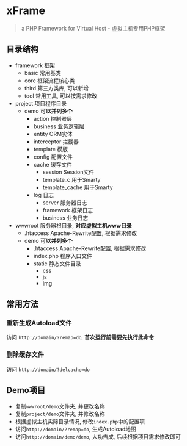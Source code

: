# xFrame
> a PHP Framework for Virtual Host - 虚拟主机专用PHP框架

## 目录结构

- framework 框架
    - basic 常用基类
    - core 框架流程核心类
    - third 第三方类库, 可以新增
    - tool 常用工具, 可以按需求修改
- project 项目程序目录
    - demo **可以并列多个**
        - action 控制器层
        - business 业务逻辑层
        - entity ORM实体
        - interceptor 拦截器
        - template 模版
        - config 配置文件
        - cache 缓存文件
            - session Session文件
            - template_c 用于Smarty
            - template_cache 用于Smarty
        - log 日志
            - server 服务器日志
            - framework 框架日志
            - business 业务日志
- wwwroot 服务器根目录, **对应虚拟主机www目录**
    - .htaccess Apache-Rewrite配置, 根据需求修改
    - demo **可以并列多个**
        - .htaccess Apache-Rewrite配置, 根据需求修改
        - index.php 程序入口文件
        - static 静态文件目录
            - css
            - js
            - img


## 常用方法

### 重新生成Autoload文件

访问 `http://domain/?remap=do`, **首次运行前需要先执行此命令**

### 删除缓存文件

访问 `http://domain/?delcache=do`


## Demo项目

- 复制`wwwroot/demo`文件夹, 并更改名称
- 复制`project/demo`文件夹, 并修改名称
- 根据虚拟主机实际目录情况, 修改`index.php`中的配置项
- 访问`http://domain/?remap=do`, 生成Autoload地图
- 访问`http://domain/demo/demo`, 大功告成, 后续根据项目需求修改即可